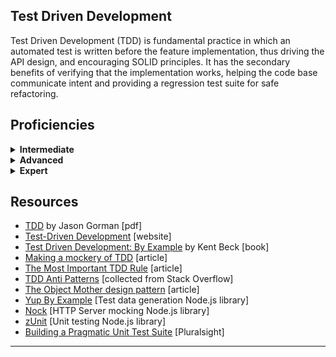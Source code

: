 ## Test Driven Development

Test Driven Development (TDD) is fundamental practice in which an automated test is written before the feature implementation, thus driving the API design, and encouraging SOLID principles. It has the secondary benefits of verifying that the implementation works, helping the code base communicate intent and providing a regression test suite for safe refactoring.

## Proficiencies

<details>
<summary><b> Intermediate </b></summary>

An intermediate software craftsperson…

- Habitually uses TDD when developing software
- Strives to write tests that are simple, maintainable, robust and communicate intent, but may not always succeed
- Writes integration tests to assert interactions with common backing services (other services, databases, file systems, etc)
- Avoids common TDD pitfalls
- May rely too heavily on mock objects / spies, resulting in overly brittle tests and higher maintenance
</details>

<details>
<summary><b>Advanced</b> </summary>

In addition, an advanced software craftsperson…

- Strives to keep the TDD cadence fast
- Consistently writes tests that are simple, maintainable, robust and communicate intent
- Writes integration tests to assert interactions with less common backing services (e.g. message brokers, ftp servers) and for complex scenarios (e.g. those involving time zones, inherent randomness, concurrency, etc)
- Critically evaluates and champions worthwhile testing tools
- Supports less proficient software engineers with TDD
- Encourages TDD within their team
</details>

<details>
<summary> <b>Expert</b> </summary>

An expert software craftsperson…

- Knows when to break the rules
- Encourages TDD beyond their team
- Contributes to the TDD body of work through articles, public speaking, open source, etc
</details>

## Resources

- [TDD](https://codemanship.co.uk/tdd_jasongorman_codemanship.pdf) by Jason Gorman [pdf]
- [Test-Driven Development](https://tdd.mooc.fi/) [website]
- [Test Driven Development: By Example](https://www.amazon.co.uk/Test-Driven-Development-Addison-Wesley-Signature/dp/0321146530) by Kent Beck [book]
- [Making a mockery of TDD](https://avdi.codes/making-a-mockery-of-tdd/) [article]
- [The Most Important TDD Rule](https://enterprisecraftsmanship.com/posts/most-important-tdd-rule/) [article]
- [TDD Anti Patterns](https://github.com/cressie176/engineering/wiki/TDD-Anti-Patterns) [collected from Stack Overflow]
- [The Object Mother design pattern](https://martinfowler.com/bliki/ObjectMother.html) [article]
- [Yup By Example](https://www.npmjs.com/package/yup-by-example) [Test data generation Node.js library]
- [Nock](https://www.npmjs.com/package/nock) [HTTP Server mocking Node.js library]
- [zUnit](https://www.npmjs.com/package/zunit) [Unit testing Node.js library]
- [Building a Pragmatic Unit Test Suite](https://www.pluralsight.com/courses/pragmatic-unit-testing) [Pluralsight]

---
